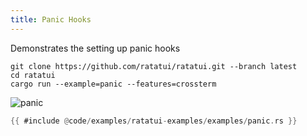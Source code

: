 ```yaml
---
title: Panic Hooks
---
```


Demonstrates the setting up panic hooks

```shell title=run example
git clone https://github.com/ratatui/ratatui.git --branch latest
cd ratatui
cargo run --example=panic --features=crossterm
```

![panic](panic.gif)

```rust title=panic.rs
{{ #include @code/examples/ratatui-examples/examples/panic.rs }}
```
